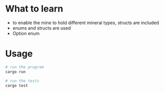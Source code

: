 # What to learn
* to enable the mine to hold different mineral types, structs are included
* enums and structs are used
* Option enum

# Usage
```bash
# run the program
cargo run

# run the tests
cargo test
```